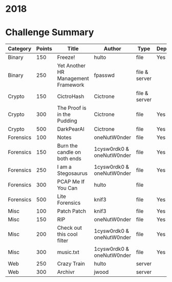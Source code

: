 # 2018

# Challenge Summary
| Category  | Points | Title                               | Author                    | Type          | Deployed |
|-----------|--------|-------------------------------------|---------------------------|---------------|----------|
| Binary    | 150    | Freeze!                             | hulto                     | file          | Yes      |
| Binary    | 250    | Yet Another HR Management Framework | fpasswd                   | file & server |          |
| Crypto    | 150    | CictroHash                          | Cictrone                  | file & server |          |
| Crypto    | 300    | The Proof is in the Pudding         | Cictrone                  | file          | Yes      |
| Crypto    | 500    | DarkPearAI                          | Cictrone                  | file          | Yes      |
| Forensics | 100    | Notes                               | oneNutW0nder              | file          | Yes      |
| Forensics | 150    | Burn the candle on both ends        | 1cysw0rdk0 & oneNutW0nder | file          | Yes      |
| Forensics | 250    | I am a Stegosaurus                  | 1cysw0rdk0 & oneNutW0nder | file          | Yes      |
| Forensics | 300    | PCAP Me If You Can                  | hulto                     | file          |          |
| Forensics | 500    | Lite Forensics                      | knif3                     | file          | Yes      |
| Misc      | 100    | Patch Patch                         | knif3                     | file          | Yes      |
| Misc      | 150    | RIP                                 | oneNutW0nder              | file          | Yes      |
| Misc      | 200    | Check out this cool filter          | 1cysw0rdk0 & oneNutW0nder | file          | Yes      |
| Misc      | 300    | music.txt                           | 1cysw0rdk0 & oneNutW0nder | file          | Yes      |
| Web       | 250    | Crazy Train                         | hulto                     | server        |          |
| Web       | 300    | Archivr                             | jwood                     | server        |          |